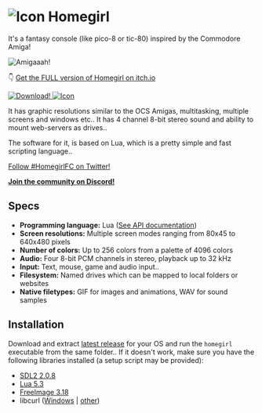![Icon](./images/homegirl.png) Homegirl
========
It's a fantasy console (like pico-8 or tic-80) inspired by the Commodore Amiga!

![Amigaaah!](./images/homegirl_screentitles.gif)

👇 [Get the FULL version of Homegirl on itch.io](https://poeticandroid.itch.io/homegirl)

[![Download!](./images/itch.png) ![Icon](./images/homegirl.png)](https://poeticandroid.itch.io/homegirl)

It has graphic resolutions similar to the OCS Amigas, multitasking, multiple screens and windows etc.. It has 4 channel 8-bit stereo sound and ability to mount web-servers as drives..

The software for it, is based on Lua, which is a pretty simple and fast scripting language..

[Follow #HomegirlFC on Twitter!](https://twitter.com/hashtag/HomegirlFC)

[**Join the community on Discord!**](https://discord.gg/ND4FErK)

Specs
-----
 - **Programming language:** Lua ([See API documentation](https://github.com/poeticAndroid/homegirl/tree/master/system_drive/docs/core/))
 - **Screen resolutions:** Multiple screen modes ranging from 80x45 to 640x480 pixels
 - **Number of colors:** Up to 256 colors from a palette of 4096 colors
 - **Audio:** Four 8-bit PCM channels in stereo, playback up to 32 kHz
 - **Input:** Text, mouse, game and audio input..
 - **Filesystem:** Named drives which can be mapped to local folders or websites
 - **Native filetypes:** GIF for images and animations, WAV for sound samples

Installation
------------
Download and extract [latest release](https://github.com/poeticAndroid/homegirl/releases/latest) for your OS and run the `homegirl` executable from the same folder.. If it doesn't work, make sure you have the following libraries installed (a setup script may be provided):

  - [SDL2 2.0.8](https://www.libsdl.org/)
  - [Lua 5.3](https://www.lua.org/)
  - [FreeImage 3.18](http://freeimage.sourceforge.net/)
  - libcurl ([Windows](http://downloads.dlang.org/other/index.html) | [other](https://curl.haxx.se/libcurl/))

